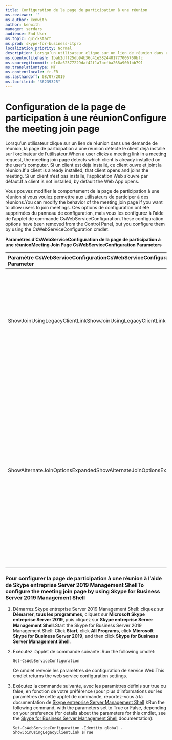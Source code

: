 ```yaml
---
title: Configuration de la page de participation à une réunion
ms.reviewer: ''
ms.author: kenwith
author: kenwith
manager: serdars
audience: End User
ms.topic: quickstart
ms.prod: skype-for-business-itpro
localization_priority: Normal
description: Lorsqu’un utilisateur clique sur un lien de réunion dans une demande de réunion, la page de participation à une réunion détecte le client déjà installé sur l’ordinateur de l’utilisateur. Si un client est déjà installé, ce client ouvre et joint la réunion. Si un client n’est pas installé, l’application Web s’ouvre par défaut.
ms.openlocfilehash: 1bab2dff25db94b36c41e5824401777006760bfc
ms.sourcegitcommit: e1c8a62577229daf42f1a7bcfba268a9001bb791
ms.translationtype: MT
ms.contentlocale: fr-FR
ms.lasthandoff: 08/07/2019
ms.locfileid: "36239325"
---
```

# <a name="configure-the-meeting-join-page"></a><span data-ttu-id="f6bdb-105">Configuration de la page de participation à une réunion</span><span class="sxs-lookup"><span data-stu-id="f6bdb-105">Configure the meeting join page</span></span>

<span data-ttu-id="f6bdb-106">Lorsqu’un utilisateur clique sur un lien de réunion dans une demande de réunion, la page de participation à une réunion détecte le client déjà installé sur l’ordinateur de l’utilisateur.</span><span class="sxs-lookup"><span data-stu-id="f6bdb-106">When a user clicks a meeting link in a meeting request, the meeting join page detects which client is already installed on the user's computer.</span></span> <span data-ttu-id="f6bdb-107">Si un client est déjà installé, ce client ouvre et joint la réunion.</span><span class="sxs-lookup"><span data-stu-id="f6bdb-107">If a client is already installed, that client opens and joins the meeting.</span></span> <span data-ttu-id="f6bdb-108">Si un client n’est pas installé, l’application Web s’ouvre par défaut.</span><span class="sxs-lookup"><span data-stu-id="f6bdb-108">If a client is not installed, by default the Web App opens.</span></span>
  
<span data-ttu-id="f6bdb-109">Vous pouvez modifier le comportement de la page de participation à une réunion si vous voulez permettre aux utilisateurs de participer à des réunions.</span><span class="sxs-lookup"><span data-stu-id="f6bdb-109">You can modify the behavior of the meeting join page if you want to allow users to join meetings.</span></span> <span data-ttu-id="f6bdb-110">Ces options de configuration ont été supprimées du panneau de configuration, mais vous les configurez à l’aide de l’applet de commande CsWebServiceConfiguration.</span><span class="sxs-lookup"><span data-stu-id="f6bdb-110">These configuration options have been removed from the Control Panel, but you configure them by using the CsWebServiceConfiguration cmdlet.</span></span>
  
<span data-ttu-id="f6bdb-111">**Paramètres d’CsWebServiceConfiguration de la page de participation à une réunion**</span><span class="sxs-lookup"><span data-stu-id="f6bdb-111">**Meeting Join Page CsWebServiceConfiguration Parameters**</span></span>

|<span data-ttu-id="f6bdb-112">**Paramètre CsWebServiceConfiguration**</span><span class="sxs-lookup"><span data-stu-id="f6bdb-112">**CsWebServiceConfiguration Parameter**</span></span>|<span data-ttu-id="f6bdb-113">**Description**</span><span class="sxs-lookup"><span data-stu-id="f6bdb-113">**Description**</span></span>|
|:-----|:-----|
|<span data-ttu-id="f6bdb-114">ShowJoinUsingLegacyClientLink</span><span class="sxs-lookup"><span data-stu-id="f6bdb-114">ShowJoinUsingLegacyClientLink</span></span>  <br/> |<span data-ttu-id="f6bdb-115">S’il est défini sur true, les utilisateurs qui rejoignent une réunion à l’aide d’une application client autre que Lync seront en mesure de rejoindre la réunion.</span><span class="sxs-lookup"><span data-stu-id="f6bdb-115">If set to True, users joining a meeting by using a client application other than Lync will be given the opportunity to join the meeting.</span></span> <span data-ttu-id="f6bdb-116">La valeur par défaut est False.</span><span class="sxs-lookup"><span data-stu-id="f6bdb-116">The default value is False.</span></span>  <br/> |
|<span data-ttu-id="f6bdb-117">ShowAlternateJoinOptionsExpanded</span><span class="sxs-lookup"><span data-stu-id="f6bdb-117">ShowAlternateJoinOptionsExpanded</span></span>  <br/> |<span data-ttu-id="f6bdb-118">Lorsque cette propriété est définie sur true, d’autres options permettant de participer à une conférence en ligne sont automatiquement développées et affichées aux utilisateurs.</span><span class="sxs-lookup"><span data-stu-id="f6bdb-118">When set to True, alternate options for joining an online conference will automatically be expanded and shown to users.</span></span> <span data-ttu-id="f6bdb-119">Lorsque ce paramètre est défini sur false (valeur par défaut), les options suivantes sont disponibles, mais l’utilisateur doit afficher la liste des options pour eux-mêmes.</span><span class="sxs-lookup"><span data-stu-id="f6bdb-119">When set to False (the default value), these options will be available, but the user will have to display the list of options for themselves.</span></span>  <br/> |
   
### <a name="to-configure-the-meeting-join-page-by-using-skype-for-business-server-2019-management-shell"></a><span data-ttu-id="f6bdb-120">Pour configurer la page de participation à une réunion à l’aide de Skype entreprise Server 2019 Management Shell</span><span class="sxs-lookup"><span data-stu-id="f6bdb-120">To configure the meeting join page by using Skype for Business Server 2019 Management Shell</span></span>

1. <span data-ttu-id="f6bdb-121">Démarrez Skype entreprise Server 2019 Management Shell: cliquez sur **Démarrer**, **tous les programmes**, cliquez sur **Microsoft Skype entreprise Server 2019**, puis cliquez sur **Skype entreprise Server Management Shell**.</span><span class="sxs-lookup"><span data-stu-id="f6bdb-121">Start the Skype for Business Server 2019 Management Shell: Click **Start**, click **All Programs**, click **Microsoft Skype for Business Server 2019**, and then click **Skype for Business Server Management Shell**.</span></span>
    
2. <span data-ttu-id="f6bdb-122">Exécutez l’applet de commande suivante :</span><span class="sxs-lookup"><span data-stu-id="f6bdb-122">Run the following cmdlet:</span></span> 
    
   ```
   Get-CsWebServiceConfiguration
   ```

    <span data-ttu-id="f6bdb-123">Ce cmdlet renvoie les paramètres de configuration de service Web.</span><span class="sxs-lookup"><span data-stu-id="f6bdb-123">This cmdlet returns the web service configuration settings.</span></span>
    
3. <span data-ttu-id="f6bdb-124">Exécutez la commande suivante, avec les paramètres définis sur true ou false, en fonction de votre préférence (pour plus d’informations sur les paramètres de cette applet de commande, reportez-vous à la documentation de [Skype entreprise Server Management Shell](../../SfbServer/manage/management-shell.md) ):</span><span class="sxs-lookup"><span data-stu-id="f6bdb-124">Run the following command, with the parameters set to True or False, depending on your preference (for details about the parameters for this cmdlet, see the [Skype for Business Server Management Shell](../../SfbServer/manage/management-shell.md) documentation):</span></span>
    
   ```
   Set-CsWebServiceConfiguration -Identity global -ShowJoinUsingLegacyClientLink $True
   ```


